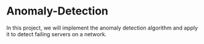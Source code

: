 # Anomaly-Detection
In this project, we will implement the anomaly detection algorithm and apply it to detect failing servers on a network.
